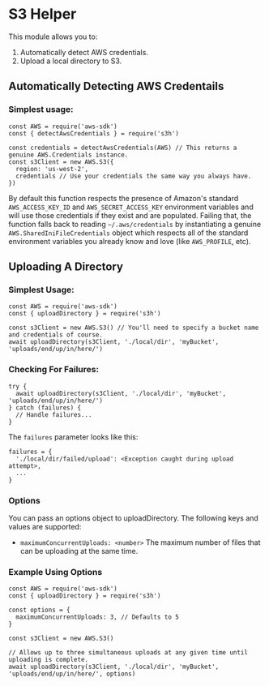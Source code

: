 # S3 Helper

This module allows you to:
1. Automatically detect AWS credentials.
2. Upload a local directory to S3.

## Automatically Detecting AWS Credentails

### Simplest usage:
```
const AWS = require('aws-sdk')
const { detectAwsCredentials } = require('s3h')

const credentials = detectAwsCredentials(AWS) // This returns a genuine AWS.Credentials instance.
const s3Client = new AWS.S3({
  region: 'us-west-2',
  credentials // Use your credentials the same way you always have.
})
```

By default this function respects the presence of Amazon's standard `AWS_ACCESS_KEY_ID` and `AWS_SECRET_ACCESS_KEY` environment variables and will use those credentials if they exist and are populated. Failing that, the function falls back to reading `~/.aws/credentials` by instantiating a genuine `AWS.SharedIniFileCredentials` object which respects all of the standard environment variables you already know and love (like `AWS_PROFILE`, etc).

## Uploading A Directory

### Simplest Usage:
```
const AWS = require('aws-sdk')
const { uploadDirectory } = require('s3h')

const s3Client = new AWS.S3() // You'll need to specify a bucket name and credentials of course.
await uploadDirectory(s3Client, './local/dir', 'myBucket', 'uploads/end/up/in/here/')
```

### Checking For Failures:
```
try {
  await uploadDirectory(s3Client, './local/dir', 'myBucket', 'uploads/end/up/in/here/')
} catch (failures) {
  // Handle failures...
}
```

The `failures` parameter looks like this:
```
failures = {
  './local/dir/failed/upload': <Exception caught during upload attempt>,
  ...
}
```

### Options

You can pass an options object to uploadDirectory. The following keys and values are supported:
- `maximumConcurrentUploads: <number>` The maximum number of files that can be uploading at the same time.

### Example Using Options
```
const AWS = require('aws-sdk')
const { uploadDirectory } = require('s3h')

const options = {
  maximumConcurrentUploads: 3, // Defaults to 5
}

const s3Client = new AWS.S3()

// Allows up to three simultaneous uploads at any given time until uploading is complete.
await uploadDirectory(s3Client, './local/dir', 'myBucket', 'uploads/end/up/in/here/', options)
```
